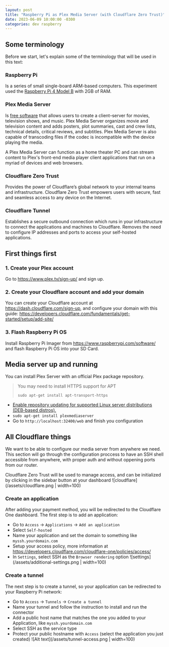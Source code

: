 ```yaml
---
layout: post
title: "Raspberry Pi as Plex Media Server (with Cloudflare Zero Trust)"
date: 2023-06-09 10:00:00 -0300
categories: dev raspberry
---
```


## Some terminology

Before we start, let's explain some of the terminology that will be used in this text:

### Raspberry Pi

Is a series of small single-board ARM-based computers. This experiment used the [Raspberry Pi 4 Model B](https://www.raspberrypi.com/products/raspberry-pi-4-model-b/) with 2GB of RAM.

### Plex Media Server

Is [free software](https://www.plex.tv) that allows users to create a client–server for movies, television shows, and music. Plex Media Server organizes movie and television content and adds posters, plot summaries, cast and crew lists, technical details, critical reviews, and subtitles. Plex Media Server is also capable of transcoding files if the codec is incompatible with the device playing the media.

A Plex Media Server can function as a home theater PC and can stream content to Plex's front-end media player client applications that run on a myriad of devices and web browsers.

### Cloudflare Zero Trust

Provides the power of Cloudflare’s global network to your internal teams and infrastructure. Cloudflare Zero Trust empowers users with secure, fast and seamless access to any device on the Internet.

### Cloudflare Tunnel

Establishes a secure outbound connection which runs in your infrastructure to connect the applications and machines to Cloudflare. Removes the need to configure IP addresses and ports to access your self-hosted applications.

## First things first

### 1. Create your Plex account

Go to https://www.plex.tv/sign-up/ and sign up.

### 2. Create your Cloudflare account and add your domain

You can create your Cloudflare account at https://dash.cloudflare.com/sign-up, and configure your domain with this guide: https://developers.cloudflare.com/fundamentals/get-started/setup/add-site/

### 3. Flash Raspberry Pi OS

Install Raspberry Pi Imager from https://www.raspberrypi.com/software/ and flash Raspberry Pi OS into your SD Card.

## Media server up and running

You can install Plex Server with an official Plex package repository.

> You may need to install HTTPS support for APT
> ```
> sudo apt-get install apt-transport-https
> ```

* [Enable repository updating for supported Linux server distributions (DEB-based distros).](https://support.plex.tv/articles/235974187-enable-repository-updating-for-supported-linux-server-distributions/)
* `sudo apt-get install plexmediaserver`
* Go to `http://localhost:32400/web` and finish you configuration

## All Cloudflare things

We want to be able to configure our media server from anywhere we need. This section will go through the configuration proccess to have an SSH shell accessible from anywhere, with proper auth and without oppening ports from our router.

Cloudflare Zero Trust will be used to manage access, and can be initialized by clicking in the sidebar button at your dashboard ![cloudflare](/assets/cloudflare.png | width=100)

### Create an application
After adding your payment method, you will be redirected to the Cloudflare One dashboard. The first step is to add an application:

* Go to `Access` -> `Applications` -> `Add an application`
* Select `Self-hosted`
* Name your application and set the domain to something like `myssh.yourdomain.com`
* Setup your access policy, more information at https://developers.cloudflare.com/cloudflare-one/policies/access/
* In `Settings`, select SSH as the `Browser rendering` option ![settings](/assets/additional-settings.png | width=100)

### Create a tunnel
The next step is to create a tunnel, so your application can be redirected to your Raspberry Pi network:

* Go to `Access` -> `Tunnels` -> `Create a tunnel`
* Name your tunnel and follow the instruction to install and run the connector
* Add a public host name that matches the one you added to your Application, like `myssh.yourdomain.com`
* Select SSH as the service type
* Protect your public hostname with `Access` (select the application you just created)
![Alt text](/assets/tunnel-access.png | width=100)

